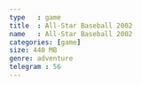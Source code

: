 ```yaml
---
type   : game
title  : All-Star Baseball 2002
name   : All-Star Baseball 2002
categories: [game]
size: 440 MB
genre: adventure
telegram : 56
---
```


